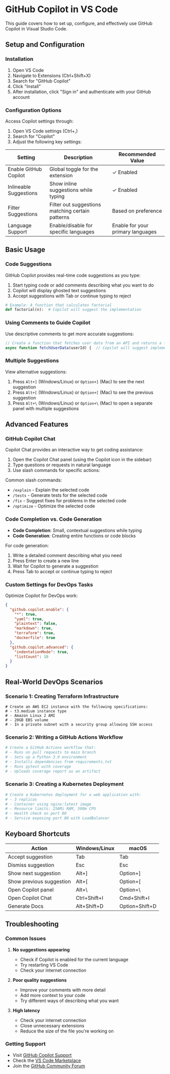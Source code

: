 # GitHub Copilot in VS Code

This guide covers how to set up, configure, and effectively use GitHub Copilot in Visual Studio Code.

## Setup and Configuration

### Installation

1. Open VS Code
2. Navigate to Extensions (Ctrl+Shift+X)
3. Search for "GitHub Copilot"
4. Click "Install"
5. After installation, click "Sign in" and authenticate with your GitHub account

### Configuration Options

Access Copilot settings through:

1. Open VS Code settings (Ctrl+,)
2. Search for "Copilot"
3. Adjust the following key settings:

| Setting | Description | Recommended Value |
|---------|-------------|-------------------|
| Enable GitHub Copilot | Global toggle for the extension | ✓ Enabled |
| Inlineable Suggestions | Show inline suggestions while typing | ✓ Enabled |
| Filter Suggestions | Filter out suggestions matching certain patterns | Based on preference |
| Language Support | Enable/disable for specific languages | Enable for your primary languages |

## Basic Usage

### Code Suggestions

GitHub Copilot provides real-time code suggestions as you type:

1. Start typing code or add comments describing what you want to do
2. Copilot will display ghosted text suggestions
3. Accept suggestions with Tab or continue typing to reject

```python
# Example: A function that calculates factorial
def factorial(n):  # Copilot will suggest the implementation
```

### Using Comments to Guide Copilot

Use descriptive comments to get more accurate suggestions:

```javascript
// Create a function that fetches user data from an API and returns a formatted object
async function fetchUserData(userId) {  // Copilot will suggest implementation
```

### Multiple Suggestions

View alternative suggestions:

1. Press `Alt+]` (Windows/Linux) or `Option+]` (Mac) to see the next suggestion
2. Press `Alt+[` (Windows/Linux) or `Option+[` (Mac) to see the previous suggestion
3. Press `Alt+\` (Windows/Linux) or `Option+\` (Mac) to open a separate panel with multiple suggestions

## Advanced Features

### GitHub Copilot Chat

Copilot Chat provides an interactive way to get coding assistance:

1. Open the Copilot Chat panel (using the Copilot icon in the sidebar)
2. Type questions or requests in natural language
3. Use slash commands for specific actions:

Common slash commands:
- `/explain` - Explain the selected code
- `/tests` - Generate tests for the selected code
- `/fix` - Suggest fixes for problems in the selected code
- `/optimize` - Optimize the selected code

### Code Completion vs. Code Generation

- **Code Completion**: Small, contextual suggestions while typing
- **Code Generation**: Creating entire functions or code blocks

For code generation:
1. Write a detailed comment describing what you need
2. Press Enter to create a new line
3. Wait for Copilot to generate a suggestion
4. Press Tab to accept or continue typing to reject

### Custom Settings for DevOps Tasks

Optimize Copilot for DevOps work:

```json
{
  "github.copilot.enable": {
    "*": true,
    "yaml": true,
    "plaintext": false,
    "markdown": true,
    "terraform": true,
    "dockerfile": true
  },
  "github.copilot.advanced": {
    "indentationMode": true,
    "listCount": 10
  }
}
```

## Real-World DevOps Scenarios

### Scenario 1: Creating Terraform Infrastructure

```hcl
# Create an AWS EC2 instance with the following specifications:
# - t3.medium instance type
# - Amazon Linux 2 AMI
# - 20GB EBS volume
# - In a private subnet with a security group allowing SSH access
```

### Scenario 2: Writing a GitHub Actions Workflow

```yaml
# Create a GitHub Actions workflow that:
# - Runs on pull requests to main branch
# - Sets up a Python 3.9 environment
# - Installs dependencies from requirements.txt
# - Runs pytest with coverage
# - Uploads coverage report as an artifact
```

### Scenario 3: Creating a Kubernetes Deployment

```yaml
# Create a Kubernetes deployment for a web application with:
# - 3 replicas
# - Container using nginx:latest image
# - Resource limits: 256Mi RAM, 500m CPU
# - Health check on port 80
# - Service exposing port 80 with LoadBalancer
```

## Keyboard Shortcuts

| Action | Windows/Linux | macOS |
|--------|--------------|-------|
| Accept suggestion | Tab | Tab |
| Dismiss suggestion | Esc | Esc |
| Show next suggestion | Alt+] | Option+] |
| Show previous suggestion | Alt+[ | Option+[ |
| Open Copilot panel | Alt+\ | Option+\ |
| Open Copilot Chat | Ctrl+Shift+I | Cmd+Shift+I |
| Generate Docs | Alt+Shift+D | Option+Shift+D |

## Troubleshooting

### Common Issues

1. **No suggestions appearing**
   - Check if Copilot is enabled for the current language
   - Try restarting VS Code
   - Check your internet connection

2. **Poor quality suggestions**
   - Improve your comments with more detail
   - Add more context to your code
   - Try different ways of describing what you want

3. **High latency**
   - Check your internet connection
   - Close unnecessary extensions
   - Reduce the size of the file you're working on

### Getting Support

- Visit [GitHub Copilot Support](https://github.com/features/copilot)
- Check the [VS Code Marketplace](https://marketplace.visualstudio.com/items?itemName=GitHub.copilot)
- Join the [GitHub Community Forum](https://github.com/community)
